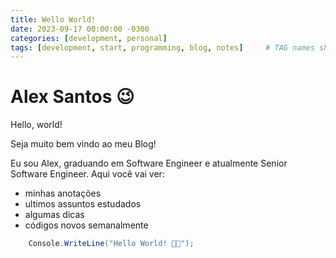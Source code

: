 ```yaml
---
title: Wello World!
date: 2023-09-17 00:00:00 -0300
categories: [development, personal]
tags: [development, start, programming, blog, notes]     # TAG names should always be lowercase
---
```


# Alex Santos 😉

Hello, world!

Seja muito bem vindo ao meu Blog!

Eu sou Alex, graduando em Software Engineer e atualmente Senior Software Engineer.
Aqui você vai ver:
- minhas anotações
- ultimos assuntos estudados
- algumas dicas
- códigos novos semanalmente

```csharp
    Console.WriteLine("Hello World! 🖐🏻");
```
